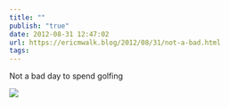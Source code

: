 ```yaml
---
title: ""
publish: "true"
date: 2012-08-31 12:47:02
url: https://ericmwalk.blog/2012/08/31/not-a-bad.html
tags: 
---
```


Not a bad day to spend golfing

![](https://ericmwalk.blog/uploads/2022/e10a34d710.jpg)